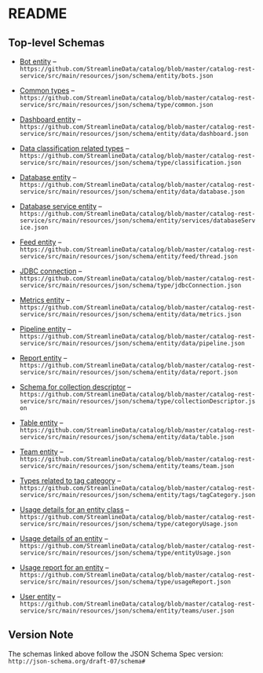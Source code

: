 # README

## Top-level Schemas

*   [Bot entity](bots.md) – `https://github.com/StreamlineData/catalog/blob/master/catalog-rest-service/src/main/resources/json/schema/entity/bots.json`

*   [Common types](common.md) – `https://github.com/StreamlineData/catalog/blob/master/catalog-rest-service/src/main/resources/json/schema/type/common.json`

*   [Dashboard entity](dashboard.md) – `https://github.com/StreamlineData/catalog/blob/master/catalog-rest-service/src/main/resources/json/schema/entity/data/dashboard.json`

*   [Data classification related types](classification.md) – `https://github.com/StreamlineData/catalog/blob/master/catalog-rest-service/src/main/resources/json/schema/type/classification.json`

*   [Database entity](database.md) – `https://github.com/StreamlineData/catalog/blob/master/catalog-rest-service/src/main/resources/json/schema/entity/data/database.json`

*   [Database service entity](databaseservice.md) – `https://github.com/StreamlineData/catalog/blob/master/catalog-rest-service/src/main/resources/json/schema/entity/services/databaseService.json`

*   [Feed entity](thread.md) – `https://github.com/StreamlineData/catalog/blob/master/catalog-rest-service/src/main/resources/json/schema/entity/feed/thread.json`

*   [JDBC connection](jdbcconnection.md) – `https://github.com/StreamlineData/catalog/blob/master/catalog-rest-service/src/main/resources/json/schema/type/jdbcConnection.json`

*   [Metrics entity](metrics.md) – `https://github.com/StreamlineData/catalog/blob/master/catalog-rest-service/src/main/resources/json/schema/entity/data/metrics.json`

*   [Pipeline entity](pipeline.md) – `https://github.com/StreamlineData/catalog/blob/master/catalog-rest-service/src/main/resources/json/schema/entity/data/pipeline.json`

*   [Report entity](report.md) – `https://github.com/StreamlineData/catalog/blob/master/catalog-rest-service/src/main/resources/json/schema/entity/data/report.json`

*   [Schema for collection descriptor](collectiondescriptor.md) – `https://github.com/StreamlineData/catalog/blob/master/catalog-rest-service/src/main/resources/json/schema/type/collectionDescriptor.json`

*   [Table entity](table.md) – `https://github.com/StreamlineData/catalog/blob/master/catalog-rest-service/src/main/resources/json/schema/entity/data/table.json`

*   [Team entity](team.md) – `https://github.com/StreamlineData/catalog/blob/master/catalog-rest-service/src/main/resources/json/schema/entity/teams/team.json`

*   [Types related to tag category](tagcategory.md) – `https://github.com/StreamlineData/catalog/blob/master/catalog-rest-service/src/main/resources/json/schema/entity/tags/tagCategory.json`

*   [Usage details for an entity class](categoryusage.md) – `https://github.com/StreamlineData/catalog/blob/master/catalog-rest-service/src/main/resources/json/schema/type/categoryUsage.json`

*   [Usage details of an entity](entityusage.md) – `https://github.com/StreamlineData/catalog/blob/master/catalog-rest-service/src/main/resources/json/schema/type/entityUsage.json`

*   [Usage report for an entity](usagereport.md) – `https://github.com/StreamlineData/catalog/blob/master/catalog-rest-service/src/main/resources/json/schema/type/usageReport.json`

*   [User entity](user.md) – `https://github.com/StreamlineData/catalog/blob/master/catalog-rest-service/src/main/resources/json/schema/entity/teams/user.json`


## Version Note

The schemas linked above follow the JSON Schema Spec version: `http://json-schema.org/draft-07/schema#`